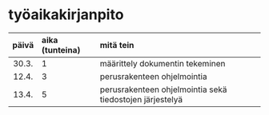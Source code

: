 # työaikakirjanpito

| päivä | aika (tunteina) | mitä tein  |
| :----:|:-----| :-----|
| 30.3. | 1 | määrittely dokumentin tekeminen ||
| 12.4. | 3 | perusrakenteen ohjelmointia|
 13.4. | 5 | perusrakenteen ohjelmointia sekä tiedostojen järjestelyä|
